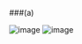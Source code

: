 ###(a)

![image](https://github.com/user-attachments/assets/13123c79-739d-4eeb-989c-a7ccbea4da08)   ![image](https://github.com/user-attachments/assets/f333159c-bd14-4015-946d-58ad5a2e7c76)

